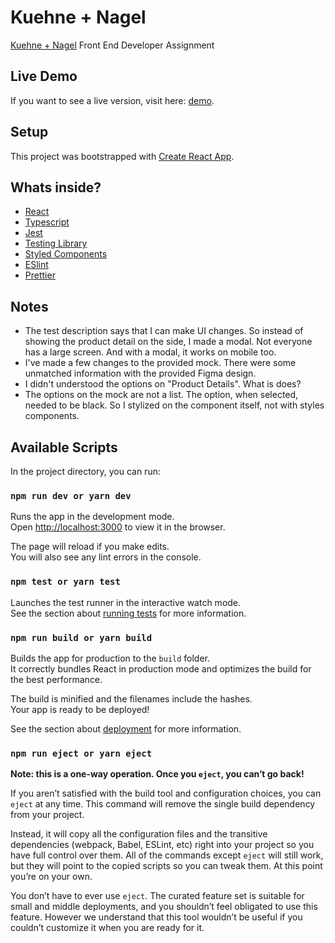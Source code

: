 # Kuehne + Nagel

[Kuehne + Nagel](https://home.kuehne-nagel.com/) Front End Developer Assignment

## Live Demo

If you want to see a live version, visit here: [demo](https://kn-fe-test.vercel.app/).

## Setup
This project was bootstrapped with [Create React App](https://github.com/facebook/create-react-app).

## Whats inside?
- [React](https://reactjs.org/)
- [Typescript](https://www.typescriptlang.org/)
- [Jest](https://jestjs.io/pt-BR/)
- [Testing Library](https://testing-library.com/docs/react-testing-library/intro/)
- [Styled Components](https://styled-components.com/)
- [ESlint](https://eslint.org/)
- [Prettier](https://prettier.io/)

## Notes

- The test description says that I can make UI changes. So instead of showing the product detail on the side, I made a modal. Not everyone has a large screen. And with a modal, it works on mobile too.
- I've made a few changes to the provided mock. There were some unmatched information with the provided Figma design.
- I didn't understood the options on "Product Details". What is does?
- The options on the mock are not a list. The option, when selected,  needed to be black. So I stylized on the component itself, not with styles components.

## Available Scripts

In the project directory, you can run:

### `npm run dev or yarn dev`

Runs the app in the development mode.\
Open [http://localhost:3000](http://localhost:3000) to view it in the browser.

The page will reload if you make edits.\
You will also see any lint errors in the console.

### `npm test or yarn test`

Launches the test runner in the interactive watch mode.\
See the section about [running tests](https://facebook.github.io/create-react-app/docs/running-tests) for more information.

### `npm run build or yarn build`

Builds the app for production to the `build` folder.\
It correctly bundles React in production mode and optimizes the build for the best performance.

The build is minified and the filenames include the hashes.\
Your app is ready to be deployed!

See the section about [deployment](https://facebook.github.io/create-react-app/docs/deployment) for more information.

### `npm run eject or yarn eject`

**Note: this is a one-way operation. Once you `eject`, you can’t go back!**

If you aren’t satisfied with the build tool and configuration choices, you can `eject` at any time. This command will remove the single build dependency from your project.

Instead, it will copy all the configuration files and the transitive dependencies (webpack, Babel, ESLint, etc) right into your project so you have full control over them. All of the commands except `eject` will still work, but they will point to the copied scripts so you can tweak them. At this point you’re on your own.

You don’t have to ever use `eject`. The curated feature set is suitable for small and middle deployments, and you shouldn’t feel obligated to use this feature. However we understand that this tool wouldn’t be useful if you couldn’t customize it when you are ready for it.
